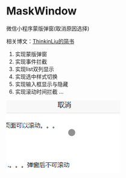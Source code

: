 # MaskWindow
微信小程序蒙版弹窗(取消原因选择)

相关博文：[ThinkinLiu的简书](https://www.jianshu.com/u/858b1035f89e)

1. 实现蒙版弹窗
2. 实现事件拦截
3. 实现list双列显示
4. 实现选中样式切换
5. 实现输入框显示与隐藏
6. 实现滚动时间拦截
...

![微信小程序蒙版弹窗](https://github.com/ThinkinLiu/MaskWindow/blob/master/%E5%BE%AE%E4%BF%A1%E5%B0%8F%E7%A8%8B%E5%BA%8F%E8%92%99%E7%89%88%E5%BC%B9%E7%AA%97.gif)
